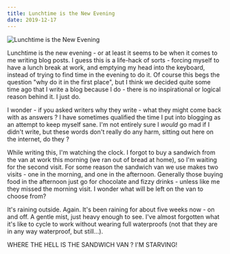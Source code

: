 ```yaml
---
title: Lunchtime is the New Evening
date: 2019-12-17
---
```


![Lunchtime is the New Evening](https://source.unsplash.com/hopX_jpVtRM/1600x900)

Lunchtime is the new evening - or at least it seems to be when it comes to me writing blog posts. I guess this is a life-hack of sorts - forcing myself to have a lunch break at work, and emptying my head into the keyboard, instead of trying to find time in the evening to do it. Of course this begs the question "why do it in the first place", but I think we decided quite some time ago that I write a blog because I do - there is no inspirational or logical reason behind it. I just do.

I wonder - if you asked writers why they write - what they might come back with as answers ? I have sometimes qualified the time I put into blogging as an attempt to keep myself sane. I'm not entirely sure I *would* go mad if I didn't write, but these words don't really do any harm, sitting out here on the internet, do they ?

While writing this, I'm watching the clock. I forgot to buy a sandwich from the van at work this morning (we ran out of bread at home), so I'm waiting for the second visit. For some reason the sandwich van we use makes two visits - one in the morning, and one in the afternoon. Generally those buying food in the afternoon just go for chocolate and fizzy drinks - unless like me they missed the morning visit. I wonder what will be left on the van to choose from?

It's raining outside. Again. It's been raining for about five weeks now - on and off. A gentle mist, just heavy enough to see. I've almost forgotten what it's like to cycle to work without wearing full waterproofs (not that they are in any way waterproof, but still...).

WHERE THE HELL IS THE SANDWICH VAN ? I'M STARVING!